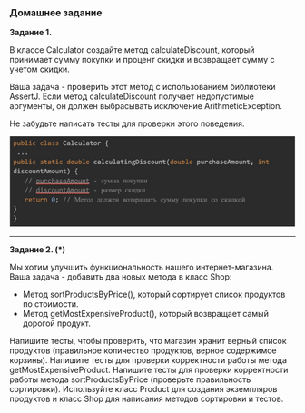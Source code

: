 ### Домашнее задание

**Задание 1.**

В классе Calculator создайте метод calculateDiscount, который принимает сумму покупки и процент скидки и возвращает сумму с учетом скидки.

Ваша задача - проверить этот метод с использованием библиотеки AssertJ. Если метод calculateDiscount получает недопустимые аргументы, он должен выбрасывать исключение ArithmeticException.

Не забудьте написать тесты для проверки этого поведения.

![](img.png)


---

**Задание 2. (*)**

Мы хотим улучшить функциональность нашего интернет-магазина. Ваша задача - добавить два новых метода в класс Shop:
- Метод sortProductsByPrice(), который сортирует список продуктов по стоимости.
- Метод getMostExpensiveProduct(), который возвращает самый дорогой продукт. 

Напишите тесты, чтобы проверить, что магазин хранит верный список продуктов (правильное количество продуктов, верное содержимое корзины). 
Напишите тесты для проверки корректности работы метода getMostExpensiveProduct. 
Напишите тесты для проверки корректности работы метода sortProductsByPrice (проверьте правильность сортировки). 
Используйте класс Product для создания экземпляров продуктов и класс Shop для написания методов сортировки и тестов.
